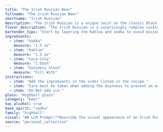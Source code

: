 ```yaml
---
title: "The Irish Russian Beer"
fullname: "The Irish Russian Beer"
shortname: "Irish Russian"
description: "The Irish Russian is a unique twist on the classic Black Russian, incorporating the creamy, coffee-forward notes of Kahlua with the robust, bittersweet taste of Guinness Stout. While its exact origin remains shrouded in mystery, its combination of vodka and stout suggests a nod to both Irish and Russian spirits. "
flavor_description: "The Irish Russian is a surprisingly complex cocktail with a smooth, decadent flavor profile.  The vodka provides a clean, crisp base, while the Kahlua adds rich, coffee-chocolate notes.  The Coca-Cola brings a touch of sweetness and a familiar cola flavor, while the Guinness Stout adds a subtle bitterness and creamy texture.  The result is a well-balanced drink that is both refreshing and indulgent. "
bartender_tips: "Start by layering the Kahlua and vodka to avoid mixing. Gently pour the Coca-Cola over the back of a spoon to create a distinct layer. Finish with a slow, careful pour of Guinness Stout. Don't stir! The layers are the beauty of this drink. Enjoy the unique flavor profiles as they dance on your palate. "
ingredients:
  - item: "Vodka"
    measure: "1.5 oz"
  - item: "Kahlua"
    measure: "1.5 oz"
  - item: "Coca-Cola"
    measure: "1 Dash"
  - item: "Guinness Stout"
    measure: "Fill With"
instructions:
  - item: "Add the ingredients in the order listed in the recipe."
  - item: "Care must be taken when adding the Guinness to prevent an excess of foam."
  - item: "Do Not add ice."
glass: "Highball glass"
category: "beer"
has_alcohol: true
base_spirit: "vodka"
family: "highball"
visual: "## LLM Prompt:**Describe the visual appearance of an Irish Russian cocktail. It is made with Vodka, Kahlua, Coca-Cola, and Guinness Stout. Be sure to describe:*** **Color:** Is it dark, light, layered? What are the dominant colors?* **Texture:** Is it creamy, frothy, or clear?* **Clarity:** Is it transparent, cloudy, or opaque? * **Layers:** Are there any distinct layers, or is it well-mixed? * **Garnish:**  What type of garnish might be used, and how would it affect the visual appeal?* **Overall impression:** What is the overall feeling the drink evokes - bold, sophisticated, refreshing?**Remember to provide a detailed and imaginative description, drawing on your knowledge of the ingredients and their likely interactions.** "
source: "personal_collection"
---
```


